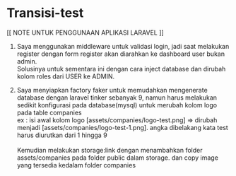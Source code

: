 # Transisi-test

[[ NOTE UNTUK PENGGUNAAN APLIKASI LARAVEL ]]

1. Saya menggunakan middleware untuk validasi login, jadi saat melakukan register dengan form register akan diarahkan ke dashboard user bukan admin.<br/>
   Solusinya untuk sementara ini dengan cara inject database dan dirubah kolom roles dari USER ke ADMIN.

2. Saya menyiapkan factory faker untuk memudahkan mengenerate database dengan laravel tinker sebanyak 9, namun harus melakukan sedikit konfigurasi pada database(mysql) untuk merubah kolom logo pada table companies <br/>
   ex : isi awal kolom logo [assets/companies/logo-test.png] => dirubah menjadi [assets/companies/logo-test-1.png]. angka dibelakang kata test harus diurutkan dari 1 hingga 9
   <br/><br/>
   Kemudian melakukan storage:link dengan menambahkan folder assets/companies pada folder public dalam storage. dan copy image yang tersedia kedalam folder companies
